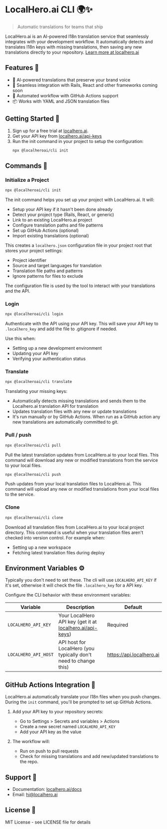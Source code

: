 # LocalHero.ai CLI 🌍✨

> Automatic translations for teams that ship

LocalHero.ai is an AI-powered I18n translation service that seamlessly integrates with your development workflow. It automatically detects and translates I18n keys with missing translations, then saving any new translations directly to your repository. [Learn more at localhero.ai](https://localhero.ai/)

## Features 🚀

- 🤖 AI-powered translations that preserve your brand voice
- 🔌 Seamless integration with Rails, React and other frameworks coming soon
- 🚀 Automated workflow with GitHub Actions support
- 📦 Works with YAML and JSON translation files

## Getting Started 🏁

1. Sign up for a free trial at [localhero.ai](https://localhero.ai/).
2. Get your API key from [localhero.ai/api-keys](https://localhero.ai/api-keys)
3. Run the init command in your project to setup the configuration:
   ```bash
   npx @localheroai/cli init
   ```

## Commands 👏

### Initialize a Project

```bash
npx @localheroai/cli init
```

The init command helps you set up your project with LocalHero.ai. It will:
- Setup your API key if it hasn't been done already
- Detect your project type (Rails, React, or generic)
- Link to an existing LocalHero.ai project
- Configure translation paths and file patterns
- Set up GitHub Actions (optional)
- Import existing translations (optional)

This creates a `localhero.json` configuration file in your project root that stores your project settings:
- Project identifier
- Source and target languages for translation
- Translation file paths and patterns
- Ignore patterns for files to exclude

The configuration file is used by the tool to interact with your translations and the API.

### Login

```bash
npx @localheroai/cli login
```

Authenticate with the API using your API key.  This will save your API key to `.localhero_key` and add the file to .gitignore if needed.

Use this when:
- Setting up a new development environment
- Updating your API key
- Verifying your authentication status

### Translate

```bash
npx @localheroai/cli translate
```

Translating your missing keys:
- Automatically detects missing translations and sends them to the Localhero.ai translation API for translation
- Updates translation files with any new or update translations
- It's run manually or by GitHub Actions. When run as a GitHub action any new translations are automatically committed to git.

### Pull / push

```bash
npx @localheroai/cli pull
```

Pull the latest translation updates from LocalHero.ai to your local files. This command will download any new or modified translations from the service to your local files.

```bash
npx @localheroai/cli push
```

Push updates from your local translation files to LocalHero.ai. This command will upload any new or modified translations from your local files to the service.

### Clone

```bash
npx @localheroai/cli clone
```

Download all translation files from LocalHero.ai to your local project directory. This command is useful when your translation files aren't checked into version control. For example when:

- Setting up a new workspace
- Fetching latest translation files during deploy

## Environment Variables ⚙️

Typically you don't need to set these. The cli will use `LOCALHERO_API_KEY` if it's set, otherwise it will check the file `.localhero_key` for a API key.

Configure the CLI behavior with these environment variables:

| Variable | Description | Default |
|----------|-------------|---------|
| `LOCALHERO_API_KEY` | Your LocalHero API key (get it at [localhero.ai/api-keys](https://localhero.ai/api-keys)) | Required |
| `LOCALHERO_API_HOST` | API host for LocalHero (you typically don't need to change this) | https://api.localhero.ai |

## GitHub Actions Integration 🤖

LocalHero.ai automatically translate your I18n files when you push changes. During the `init` command, you'll be prompted to set up GitHub Actions.

1. Add your API key to your repository secrets:
   - Go to Settings > Secrets and variables > Actions
   - Create a new secret named `LOCALHERO_API_KEY`
   - Add your API key as the value

2. The workflow will:
   - Run on push to pull requests
   - Check for missing translations and add new/updated translations to the repo.

## Support 💬

- Documentation: [localhero.ai/docs](https://localhero.ai/docs)
- Email: hi@localhero.ai

## License 📄

MIT License - see LICENSE file for details
